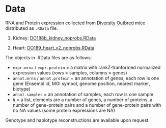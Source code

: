 # Data

RNA and Protein expression collected from  [Diversity Outbred](https://www.jax.org/strain/009376) mice distributed as `.RData` file. 

 1) Kidney: [DO188b_kidney_noprobs.RData](https://www.dropbox.com/s/67mhez9xqfmsjww/DO188b_kidney_noprobs.RData?dl=0)
 
 2) Heart: [DO189_heart_v2_noprobs.RData](https://www.dropbox.com/s/bv6dvyyk37kv73l/DO189_heart_v2_noprobs.RData?dl=0)

The objects in .RData files are as follows:

- `expr.mrna` / `expr.protein` = a matrix with rankZ-tranformed normalized expression values (rows = samples, columns = genes)
- `annot.mrna` / `annot.protein` = an annotation of genes, each row is one gene (Ensembl id, MGI symbol, genome position, nearest marker, biotype)
- `annot.samples` = an annotation of samples, each row is one sample
- `N` = a list, elements are a number of genes, a number of proteins, a number of gene-protein pairs and a number of gene-protein pairs with no NA values (some protein expressions are NA)

Genotype and haplotype reconstructions are available upon request.
